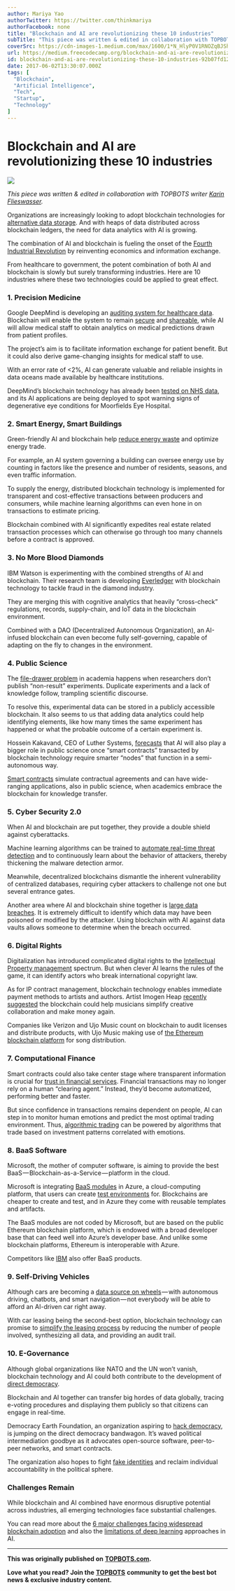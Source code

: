 ```yaml
---
author: Mariya Yao
authorTwitter: https://twitter.com/thinkmariya
authorFacebook: none
title: "Blockchain and AI are revolutionizing these 10 industries"
subTitle: "This piece was written & edited in collaboration with TOPBOTS writer Karin Flieswasser...."
coverSrc: https://cdn-images-1.medium.com/max/1600/1*N_HlyP0V1RNOZqBJShowZQ.jpeg
url: https://medium.freecodecamp.org/blockchain-and-ai-are-revolutionizing-these-10-industries-92b07fd12bcd
id: blockchain-and-ai-are-revolutionizing-these-10-industries-92b07fd12bcd
date: 2017-06-02T13:30:07.000Z
tags: [
  "Blockchain",
  "Artificial Intelligence",
  "Tech",
  "Startup",
  "Technology"
]
---
```

# Blockchain and AI are revolutionizing these 10 industries



![](https://cdn-images-1.medium.com/max/1600/1*N_HlyP0V1RNOZqBJShowZQ.jpeg)



_This piece was written & edited in collaboration with TOPBOTS writer_ [_Karin Flieswasser_](http://www.topbots.com/author/karinflieswasser/ "Posts by Karin Flieswasser")_._

Organizations are increasingly looking to adopt blockchain technologies for [alternative data storage](https://blog.bigchaindb.com/blockchains-for-artificial-intelligence-ec63b0284984). And with heaps of data distributed across blockchain ledgers, the need for data analytics with AI is growing.

The combination of AI and blockchain is fueling the onset of the [Fourth Industrial Revolution](https://www.weforum.org/agenda/2016/01/the-fourth-industrial-revolution-what-it-means-and-how-to-respond/) by reinventing economics and information exchange.

From healthcare to government, the potent combination of both AI and blockchain is slowly but surely transforming industries. Here are 10 industries where these two technologies could be applied to great effect.

### 1\. Precision Medicine

Google DeepMind is developing an [auditing system for healthcare data](https://www.wired.com/2017/03/google-deepminds-untrendy-blockchain-play-make-actually-useful/). Blockchain will enable the system to remain [secure](https://www.wired.com/2017/02/moving-patient-data-messy-blockchain-help/) and [shareable](http://catalyst.nejm.org/decoding-blockchain-technology-health/), while AI will allow medical staff to obtain analytics on medical predictions drawn from patient profiles.

The project’s aim is to facilitate information exchange for patient benefit. But it could also derive game-changing insights for medical staff to use.

With an error rate of <2%, AI can generate valuable and reliable insights in data oceans made available by healthcare institutions.

DeepMind’s blockchain technology has already been [tested on NHS data](https://www.theverge.com/2017/3/16/14932764/deepmind-google-uk-nhs-health-data-analysis), and its AI applications are being deployed to spot warning signs of degenerative eye conditions for Moorfields Eye Hospital.

### 2\. Smart Energy, Smart Buildings

Green-friendly AI and blockchain help [reduce energy waste](https://www.memoori.com/innovative-startups-bring-ai-blockchain-smart-buildings/) and optimize energy trade.

For example, an AI system governing a building can oversee energy use by counting in factors like the presence and number of residents, seasons, and even traffic information.

To supply the energy, distributed blockchain technology is implemented for transparent and cost-effective transactions between producers and consumers, while machine learning algorithms can even hone in on transactions to estimate pricing.

Blockchain combined with AI significantly expedites real estate related transaction processes which can otherwise go through too many channels before a contract is approved.

### 3\. No More Blood Diamonds

IBM Watson is experimenting with the combined strengths of AI and blockchain. Their research team is developing [Everledger](https://www.ibm.com/blogs/research/2017/05/power-blockchain-watson/) with blockchain technology to tackle fraud in the diamond industry.

They are merging this with cognitive analytics that heavily “cross-check” regulations, records, supply-chain, and IoT data in the blockchain environment.

Combined with a DAO (Decentralized Autonomous Organization), an AI-infused blockchain can even become fully self-governing, capable of adapting on the fly to changes in the environment.

### 4\. Public Science

The [file-drawer problem](https://bitcoinmagazine.com/articles/how-blockchains-can-further-public-science-1457972964/) in academia happens when researchers don’t publish “non-result” experiments. Duplicate experiments and a lack of knowledge follow, trampling scientific discourse.

To resolve this, experimental data can be stored in a publicly accessible blockchain. It also seems to us that adding data analytics could help identifying elements, like how many times the same experiment has happened or what the probable outcome of a certain experiment is.

Hossein Kakavand, CEO of Luther Systems, [forecasts](http://www2.caict.ac.cn/zscp/qqzkgz/qqzkgz_zdzsq/201702/P020170217552542388789.pdf) that AI will also play a bigger role in public science once “smart contracts” transacted by blockchain technology require smarter “nodes” that function in a semi-autonomous way.

[Smart contracts](http://www.blockchaintechnologies.com/blockchain-smart-contracts) simulate contractual agreements and can have wide-ranging applications, also in public science, when academics embrace the blockchain for knowledge transfer.

### 5\. Cyber Security 2.0

When AI and blockchain are put together, they provide a double shield against cyberattacks.

Machine learning algorithms can be trained to [automate real-time threat detection](http://www.topbots.com/financial-services-institutions-artificial-intelligence-cybersecurity/) and to continuously learn about the behavior of attackers, thereby thickening the malware detection armor.

Meanwhile, decentralized blockchains dismantle the inherent vulnerability of centralized databases, requiring cyber attackers to challenge not one but several entrance gates.

Another area where AI and blockchain shine together is [large data breaches](http://www.techworld.com/security/uks-most-infamous-data-breaches-3604586/). It is extremely difficult to identify which data may have been poisoned or modified by the attacker. Using blockchain with AI against data vaults allows someone to determine when the breach occurred.

### 6\. Digital Rights

Digitalization has introduced complicated digital rights to the [Intellectual Property management](http://www.osborneclarke.com/insights/defending-both-creators-and-the-public-will-ai-and-the-blockchain-transform-ip-management/) spectrum. But when clever AI learns the rules of the game, it can identify actors who break international copyright law.

As for IP contract management, blockchain technology enables immediate payment methods to artists and authors. Artist Imogen Heap [recently suggested](https://hbr.org/2017/06/blockchain-could-help-musicians-make-money-again) the blockchain could help musicians simplify creative collaboration and make money again.

Companies like Verizon and Ujo Music count on blockchain to audit licenses and distribute products, with Ujo Music making use of [the Ethereum blockchain platform](http://musically.com/2016/09/02/blockchain-platform-ujo-music-opening-up-in-early-2017/) for song distribution.

### 7\. Computational Finance

Smart contracts could also take center stage where transparent information is crucial for [trust in financial services](https://www.fx-mm.com/news/55080/cybersecurity-cloud-ai-blockchain-2017/). Financial transactions may no longer rely on a human “clearing agent.” Instead, they’d become automatized, performing better and faster.

But since confidence in transactions remains dependent on people, AI can step in to monitor human emotions and predict the most optimal trading environment. Thus, [algorithmic trading](http://www.nanalyze.com/2016/08/artificial-intelligence-algorithmic-trading/) can be powered by algorithms that trade based on investment patterns correlated with emotions.

### 8\. BaaS Software

Microsoft, the mother of computer software, is aiming to provide the best BaaS — Blockchain-as-a-Service — platform in the cloud.

Microsoft is integrating [BaaS modules](http://www.coindesk.com/ibm-vs-microsoft-two-tech-giants-two-blockchain-visions/) in Azure, a cloud-computing platform, that users can create [test environments](http://www.coindesk.com/microsoft-blockchain-available-azure-test-environment/) for. Blockchains are cheaper to create and test, and in Azure they come with reusable templates and artifacts.

The BaaS modules are not coded by Microsoft, but are based on the public Ethereum blockchain platform, which is endowed with a broad developer base that can feed well into Azure’s developer base. And unlike some blockchain platforms, Ethereum is interoperable with Azure.

Competitors like [IBM](https://www.ibm.com/blockchain/) also offer BaaS products.

### 9\. Self-Driving Vehicles

Although cars are becoming a [data source on wheels](https://www.rtinsights.com/automotive-finance-new-car-technology-ai-blockchain/) — with autonomous driving, chatbots, and smart navigation — not everybody will be able to afford an AI-driven car right away.

With car leasing being the second-best option, blockchain technology can promise to [simplify the leasing process](https://www.youtube.com/watch?v=IgNfoQQ5Reg) by reducing the number of people involved, synthesizing all data, and providing an audit trail.

### 10\. E-Governance

Although global organizations like NATO and the UN won’t vanish, blockchain technology and AI could both contribute to the development of [direct democracy](http://www.blockchaindailynews.com/On-The-Edge-Of-The-Fourth-Industrial-Revolution-How-Blockchain-Will-Impact-World-Politics_a25294.html).

Blockchain and AI together can transfer big hordes of data globally, tracing e-voting procedures and displaying them publicly so that citizens can engage in real-time.

Democracy Earth Foundation, an organization aspiring to [hack democracy](https://www.fastcompany.com/3062386/democracy-is-getting-a-reboot-on-the-blockchain), is jumping on the direct democracy bandwagon. It’s waved political intermediation goodbye as it advocates open-source software, peer-to-peer networks, and smart contracts.

The organization also hopes to fight [fake identities](http://www.globalfuturist.org/2017/05/new-blockchain-tools-help-people-reclaim-control-of-their-online-identities/) and reclaim individual accountability in the political sphere.

### Challenges Remain

While blockchain and AI combined have enormous disruptive potential across industries, all emerging technologies face substantial challenges.

You can read more about the [6 major challenges facing widespread blockchain adoption](http://www.topbots.com/6-challenges-preventing-widespread-blockchain-technology-adoption/) and also the [limitations of deep learning](http://www.topbots.com/understanding-limits-deep-learning-artificial-intelligence/) approaches in AI.











* * *







**This was originally published on** [**TOPBOTS.com**](http://www.topbots.com/combination-ai-blockchain-revolutionize-10-industries/?utm_medium=article&utm_source=medium&utm_campaign=blockchain-ai-industries)**.**

**Love what you read? Join the** [**TOPBOTS**](http://www.topbots.com/bot-news-pro-newsletter/?utm_medium=article&utm_source=medium&utm_campaign=newsletter) **community to get the best bot news & exclusive industry content.**








